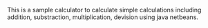 This is a sample calculator to calculate simple calculations including addition, substraction, multiplication, devision using java netbeans.
